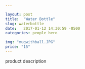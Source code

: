 ```yaml
---

layout: post
title:  "Water Bottle"
slug: waterbottle
date:   2017-01-12 14:30:59 -0500
categories: people hero

img: "mugwithball.JPG"
price: "15"
---
```

product description
